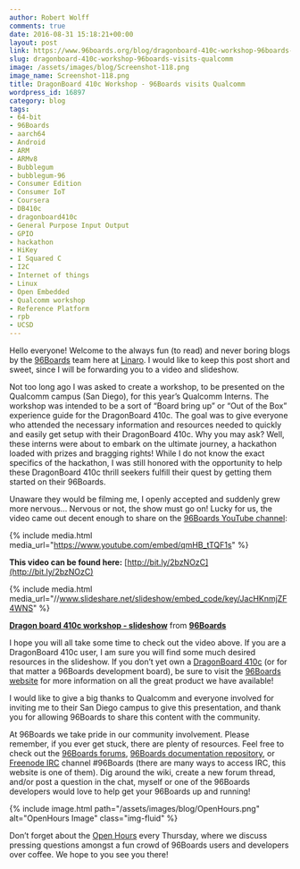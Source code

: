 ```yaml
---
author: Robert Wolff
comments: true
date: 2016-08-31 15:18:21+00:00
layout: post
link: https://www.96boards.org/blog/dragonboard-410c-workshop-96boards-visits-qualcomm/
slug: dragonboard-410c-workshop-96boards-visits-qualcomm
image: /assets/images/blog/Screenshot-118.png
image_name: Screenshot-118.png
title: DragonBoard 410c Workshop - 96Boards visits Qualcomm
wordpress_id: 16897
category: blog
tags:
- 64-bit
- 96Boards
- aarch64
- Android
- ARM
- ARMv8
- Bubblegum
- bubblegum-96
- Consumer Edition
- Consumer IoT
- Coursera
- DB410c
- dragonboard410c
- General Purpose Input Output
- GPIO
- hackathon
- HiKey
- I Squared C
- I2C
- Internet of things
- Linux
- Open Embedded
- Qualcomm workshop
- Reference Platform
- rpb
- UCSD
---
```


Hello everyone! Welcome to the always fun (to read) and never boring blogs by the [96Boards](/) team here at [Linaro](http://www.linaro.org/). I would like to keep this post short and sweet, since I will be forwarding you to a video and slideshow.

Not too long ago I was asked to create a workshop, to be presented on the Qualcomm campus (San Diego), for this year’s Qualcomm Interns. The workshop was intended to be a sort of “Board bring up” or “Out of the Box” experience guide for the DragonBoard 410c. The goal was to give everyone who attended the necessary information and resources needed to quickly and easily get setup with their DragonBoard 410c. Why you may ask? Well, these interns were about to embark on the ultimate journey, a hackathon loaded with prizes and bragging rights! While I do not know the exact specifics of the hackathon, I was still honored with the opportunity to help these DragonBoard 410c thrill seekers fulfill their quest by getting them started on their 96Boards.

Unaware they would be filming me, I openly accepted and suddenly grew more nervous… Nervous or not, the show must go on! Lucky for us, the video came out decent enough to share on the [96Boards YouTube channel](https://www.youtube.com/channel/UCjawhk_W1QnJs3pKIsKLJNg):

{% include media.html media_url="https://www.youtube.com/embed/qmHB_tTQF1s" %}

**This video can be found here:** [http://bit.ly/2bzNOzC](http://bit.ly/2bzNOzC)

{% include media.html media_url="//www.slideshare.net/slideshow/embed_code/key/JacHKnmjZF4WNS" %}

**[Dragon board 410c workshop - slideshow](//www.slideshare.net/96Boards/dragon-board-410c-workshop-slideshow)** from **[96Boards](//www.slideshare.net/96Boards)**



I hope you will all take some time to check out the video above. If you are a DragonBoard 410c user, I am sure you will find some much desired resources in the slideshow. If you don’t yet own a [DragonBoard 410c](/product/dragonboard410c/) (or for that matter a 96Boards development board), be sure to visit the [96Boards website](/) for more information on all the great product we have available!

I would like to give a big thanks to Qualcomm and everyone involved for inviting me to their San Diego campus to give this presentation, and thank you for allowing 96Boards to share this content with the community.

At 96Boards we take pride in our community involvement. Please remember, if you ever get stuck, there are plenty of resources. Feel free to check out the [96Boards forums](https://discuss.96boards.org/), [96Boards documentation repository](https://github.com/96boards/documentation/), or [Freenode IRC](http://webchat.freenode.net/?channels=%2396boards) channel #96Boards (there are many ways to access IRC, this website is one of them). Dig around the wiki, create a new forum thread, and/or post a question in the chat, myself or one of the 96Boards developers would love to help get your 96Boards up and running!

{% include image.html path="/assets/images/blog/OpenHours.png" alt="OpenHours Image" class="img-fluid" %}

Don’t forget about the [Open Hours](/openhours/) every Thursday, where we discuss pressing questions amongst a fun crowd of 96Boards users and developers over coffee. We hope to you see you there!

